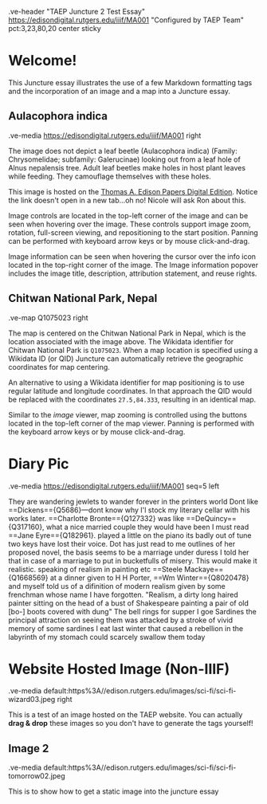 .ve-header "TAEP Juncture 2 Test Essay" https://edisondigital.rutgers.edu/iiif/MA001 "Configured by TAEP Team" pct:3,23,80,20 center sticky

# Welcome!

This Juncture essay illustrates the use of a few Markdown formatting tags and the incorporation of an image and a map into a Juncture essay.

## Aulacophora indica

.ve-media https://edisondigital.rutgers.edu/iiif/MA001 right

The image does not depict a leaf beetle (Aulacophora indica) (Family: Chrysomelidae; subfamily: Galerucinae) looking out from a leaf hole of Alnus nepalensis tree. Adult leaf beetles make holes in host plant leaves while feeding. They camouflage themselves with these holes.

This image is hosted on the [Thomas A. Edison Papers Digital Edition](https://edisondigital.rutgers.edu/document/MA001). Notice the link doesn't open in a new tab...oh no! Nicole will ask Ron about this. 

Image controls are located in the top-left corner of the image and can be seen when hovering over the image.  These controls support image zoom, rotation, full-screen viewing, and repositioning to the start position.  Panning can be performed with keyboard arrow keys or by mouse click-and-drag.

Image information can be seen when hovering the cursor over the info icon located in the top-right corner of the image.  The Image information popover includes the image title, description, attribution statement, and reuse rights.

## Chitwan National Park, Nepal

.ve-map Q1075023 right

The map is centered on the Chitwan National Park in Nepal, which is the location associated with the image above.  The Wikidata identifier for Chitwan National Park is `Q1075023`.  When a map location is specified using a Wikidata ID (or QID) Juncture can automatically retrieve the geographic coordinates for map centering.

An alternative to using a Wikidata identifier for map positioning is to use regular latitude and longitude coordinates.  In that approach the QID would be replaced with the coordinates `27.5,84.333`, resulting in an identical map.

Similar to the *image* viewer, map zooming is controlled using the buttons located in the top-left corner of the map viewer.  Panning is performed with the keyboard arrow keys or by mouse click-and-drag.

# Diary Pic

.ve-media https://edisondigital.rutgers.edu/iiif/MA001 seq=5 left

They are wandering jewlets to wander forever in the printers world Dont like ==Dickens=={Q5686}—dont know why I'l stock my literary cellar with his works later. ==Charlotte Bronte=={Q127332} was like ==DeQuincy=={Q317160}, what a nice married couple they would have been I must read ==Jane Eyre=={Q182961}. played a little on the piano its badly out of tune two keys have lost their voice. Dot has just read to me outlines of her proposed novel, the basis seems to be a marriage under duress I told her that in case of a marriage to put in bucketfulls of misery. This would make it realistic. speaking of realism in painting etc ==Steele Mackaye=={Q1668569} at a dinner given to H H Porter, ==Wm Winter=={Q8020478} and myself told us of a difinition of modern realism given by some frenchman whose name I have forgotten. "Realism, a dirty long haired painter sitting on the head of a bust of Shakespeare painting a pair of old [bo-] boots covered with dung" The bell rings for supper I goe Sardines the principal attraction on seeing them was attacked by a stroke of vivid memory of some sardines I eat last winter that caused a rebellion in the labyrinth of my stomach could scarcely swallow them today

# Website Hosted Image (Non-IIIF)

.ve-media default:https%3A//edison.rutgers.edu/images/sci-fi/sci-fi-wizard03.jpeg right

This is a test of an image hosted on the TAEP website. You can actually **drag & drop** these images so you don't have to generate the tags yourself!

## Image 2

.ve-media default:https%3A//edison.rutgers.edu/images/sci-fi/sci-fi-tomorrow02.jpeg

This is to show how to get a static image into the juncture essay
